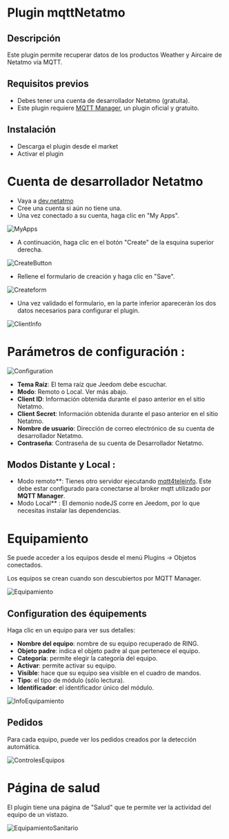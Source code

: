 # Plugin mqttNetatmo

## Descripción

Este plugin permite recuperar datos de los productos Weather y Aircaire de Netatmo vía MQTT.

## Requisitos previos

- Debes tener una cuenta de desarrollador Netatmo (gratuita).
- Este plugin requiere [MQTT Manager](https://market.jeedom.com/index.php?v=d&p=market_display&id=4213), un plugin oficial y gratuito.

## Instalación

- Descarga el plugin desde el market
- Activar el plugin

# Cuenta de desarrollador Netatmo

- Vaya a [dev.netatmo](https://dev.netatmo.com/)
- Cree una cuenta si aún no tiene una.
- Una vez conectado a su cuenta, haga clic en "My Apps".

![MyApps](../images/myapps.png)

- A continuación, haga clic en el botón "Create" de la esquina superior derecha.

![CreateButton](../images/create.png)

- Rellene el formulario de creación y haga clic en "Save".

![Createform](../images/createform.png)

- Una vez validado el formulario, en la parte inferior aparecerán los dos datos necesarios para configurar el plugin.

![ClientInfo](../images/clientinfo.png)

# Parámetros de configuración :

![Configuration](../images/configuration.png)

- **Tema Raíz**: El tema raíz que Jeedom debe escuchar.
- **Modo**: Remoto o Local. Ver más abajo.
- **Client ID**: Información obtenida durante el paso anterior en el sitio Netatmo.
- **Client Secret**: Información obtenida durante el paso anterior en el sitio Netatmo.
- **Nombre de usuario**: Dirección de correo electrónico de su cuenta de desarrollador Netatmo.
- **Contraseña**: Contraseña de su cuenta de Desarrollador Netatmo.

## Modos Distante y Local :

- Modo remoto**: Tienes otro servidor ejecutando [mqtt4teleinfo](https://www.npmjs.com/package/mqtt4netatmo). Este debe estar configurado para conectarse al broker mqtt utilizado por **MQTT Manager**.
- Modo Local** : El demonio nodeJS corre en Jeedom, por lo que necesitas instalar las dependencias.

# Equipamiento

Se puede acceder a los equipos desde el menú Plugins → Objetos conectados.

Los equipos se crean cuando son descubiertos por MQTT Manager.

![Equipamiento](../images/mesequipements.png)

## Configuration des équipements

Haga clic en un equipo para ver sus detalles:

- **Nombre del equipo**: nombre de su equipo recuperado de RING.
- **Objeto padre**: indica el objeto padre al que pertenece el equipo.
- **Categoría**: permite elegir la categoría del equipo.
- **Activar**: permite activar su equipo.
- **Visible**: hace que su equipo sea visible en el cuadro de mandos.
- **Tipo**: el tipo de módulo (sólo lectura).
- **Identificador**: el identificador único del módulo.

![InfoEquipamiento](../images/infoequipement.png)

## Pedidos

Para cada equipo, puede ver los pedidos creados por la detección automática.

![ControlesEquipos](../images/commandesequipement.png)

# Página de salud

El plugin tiene una página de "Salud" que te permite ver la actividad del equipo de un vistazo.

![EquipamientoSanitario](../images/sante.png)
